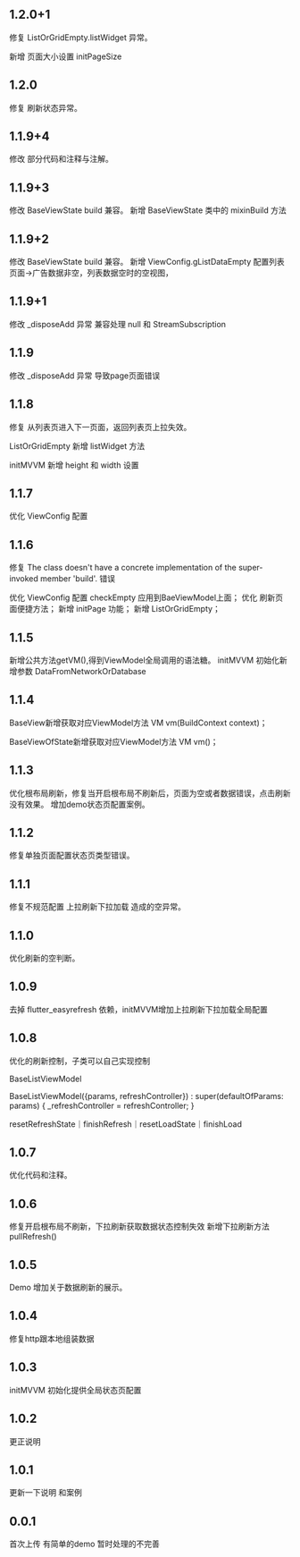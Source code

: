 ## 1.2.0+1
修复 ListOrGridEmpty.listWidget 异常。

新增 页面大小设置 initPageSize

## 1.2.0
修复 刷新状态异常。

## 1.1.9+4
修改 部分代码和注释与注解。

## 1.1.9+3
修改 BaseViewState build 兼容。
新增 BaseViewState 类中的 mixinBuild 方法

## 1.1.9+2
修改 BaseViewState build 兼容。
新增 ViewConfig.gListDataEmpty 配置列表页面->广告数据非空，列表数据空时的空视图，

## 1.1.9+1
修改 _disposeAdd 异常 兼容处理 null 和 StreamSubscription

## 1.1.9
修改 _disposeAdd 异常 导致page页面错误

## 1.1.8
修复 从列表页进入下一页面，返回列表页上拉失效。

ListOrGridEmpty 新增 listWidget 方法

initMVVM 新增 height 和 width 设置

## 1.1.7
优化 ViewConfig 配置

## 1.1.6
修复 The class doesn't have a concrete implementation of the super-invoked member 'build'. 错误

优化 ViewConfig 配置 checkEmpty 应用到BaeViewModel上面；
优化 刷新页面便捷方法；
新增 initPage 功能；
新增 ListOrGridEmpty；

## 1.1.5
新增公共方法getVM(),得到ViewModel全局调用的语法糖。
initMVVM 初始化新增参数 DataFromNetworkOrDatabase

## 1.1.4
BaseView新增获取对应ViewModel方法 VM vm(BuildContext context)；

BaseViewOfState新增获取对应ViewModel方法 VM vm()；

## 1.1.3
优化根布局刷新，修复当开启根布局不刷新后，页面为空或者数据错误，点击刷新没有效果。
增加demo状态页配置案例。

## 1.1.2
修复单独页面配置状态页类型错误。

## 1.1.1
修复不规范配置 上拉刷新下拉加载 造成的空异常。

## 1.1.0
优化刷新的空判断。

## 1.0.9

去掉 flutter_easyrefresh 依赖，initMVVM增加上拉刷新下拉加载全局配置

## 1.0.8
优化的刷新控制，子类可以自己实现控制

BaseListViewModel

BaseListViewModel({params, refreshController})
      : super(defaultOfParams: params) {
    _refreshController = refreshController;
  }

resetRefreshState｜finishRefresh｜resetLoadState｜finishLoad

## 1.0.7
优化代码和注释。

## 1.0.6
修复开启根布局不刷新，下拉刷新获取数据状态控制失效
新增下拉刷新方法 pullRefresh()

## 1.0.5
Demo 增加关于数据刷新的展示。

## 1.0.4
修复http跟本地组装数据

## 1.0.3
initMVVM 初始化提供全局状态页配置

## 1.0.2
更正说明

## 1.0.1
更新一下说明 和案例

## 0.0.1
首次上传 有简单的demo 暂时处理的不完善
